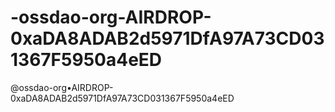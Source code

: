 # -ossdao-org-AIRDROP-0xaDA8ADAB2d5971DfA97A73CD031367F5950a4eED
@ossdao-org•AIRDROP-0xaDA8ADAB2d5971DfA97A73CD031367F5950a4eED
